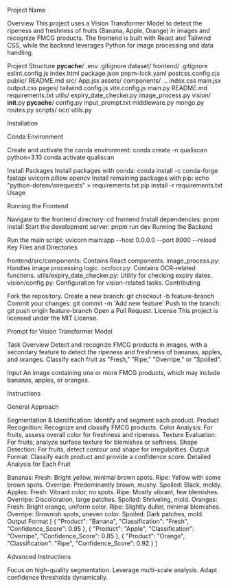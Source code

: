 Project Name

Overview
This project uses a Vision Transformer Model to detect the ripeness and freshness of fruits (Banana, Apple, Orange) in images and recognize FMCG products. The frontend is built with React and Tailwind CSS, while the backend leverages Python for image processing and data handling.

Project Structure
__pycache__/
.env
.gitignore
dataset/
frontend/
    .gitignore
    eslint.config.js
    index.html
    package.json
    pnpm-lock.yaml
    postcss.config.cjs
    public/
    README.md
    src/
        App.jsx
        assets/
        components/
            ...
        index.css
        main.jsx
        output.css
        pages/
    tailwind.config.js
    vite.config.js
main.py
README.md
requirements.txt
utils/
    expiry_date_checker.py
    image_process.py
vision/
    __init__.py
    __pycache__/
    config.py
    input_prompt.txt
    middleware.py
    mongo.py
    routes.py
    scripts/
        ocr/
    utils.py

Installation

Conda Environment

Create and activate the conda environment:
conda create -n qualiscan python=3.10
conda activate qualiscan

Install Packages
Install packages with conda: conda install -c conda-forge fastapi uvicorn pillow opencv
Install remaining packages with pip: echo "python-dotenv\nrequests" > requirements.txt pip install -r requirements.txt
Usage

Running the Frontend

Navigate to the frontend directory: cd frontend
Install dependencies: pnpm install
Start the development server: pnpm run dev
Running the Backend

Run the main script: uvicorn main:app --host 0.0.0.0 --port 8000 --reload
Key Files and Directories

frontend/src/components: Contains React components.
image_process.py: Handles image processing logic.
ocr/ocr.py: Contains OCR-related functions.
utils/expiry_date_checker.py: Utility for checking expiry dates.
vision/config.py: Configuration for vision-related tasks.
Contributing

Fork the repository.
Create a new branch: git checkout -b feature-branch
Commit your changes: git commit -m 'Add new feature'
Push to the branch: git push origin feature-branch
Open a Pull Request.
License This project is licensed under the MIT License.

Prompt for Vision Transformer Model

Task Overview Detect and recognize FMCG products in images, with a secondary feature to detect the ripeness and freshness of bananas, apples, and oranges. Classify each fruit as "Fresh," "Ripe," "Overripe," or "Spoiled".

Input An image containing one or more FMCG products, which may include bananas, apples, or oranges.

Instructions

General Approach

Segmentation & Identification: Identify and segment each product.
Product Recognition: Recognize and classify FMCG products.
Color Analysis: For fruits, assess overall color for freshness and ripeness.
Texture Evaluation: For fruits, analyze surface texture for blemishes or softness.
Shape Detection: For fruits, detect contour and shape for irregularities.
Output Format: Classify each product and provide a confidence score.
Detailed Analysis for Each Fruit

Bananas:
Fresh: Bright yellow, minimal brown spots.
Ripe: Yellow with some brown spots.
Overripe: Predominantly brown, mushy.
Spoiled: Black, moldy.
Apples:
Fresh: Vibrant color, no spots.
Ripe: Mostly vibrant, few blemishes.
Overripe: Discoloration, large patches.
Spoiled: Shriveling, mold.
Oranges:
Fresh: Bright orange, uniform color.
Ripe: Slightly duller, minimal blemishes.
Overripe: Brownish spots, uneven color.
Spoiled: Dark patches, mold.
Output Format [ { "Product": "Banana", "Classification": "Fresh", "Confidence_Score": 0.95 }, { "Product": "Apple", "Classification": "Overripe", "Confidence_Score": 0.85 }, { "Product": "Orange", "Classification": "Ripe", "Confidence_Score": 0.92 } ]

Advanced Instructions

Focus on high-quality segmentation.
Leverage multi-scale analysis.
Adapt confidence thresholds dynamically.